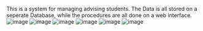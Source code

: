 This is a system for managing advising students.
The Data is all stored on a seperate Database, while the procedures are all done on a web interface.
![image](https://github.com/AlySerry0/Advising_Student_System/assets/116365314/56ed1732-ada1-4ed3-a97b-57374024ac50)
![image](https://github.com/AlySerry0/Advising_Student_System/assets/116365314/1329d436-ad7e-4449-84a6-d33f5d6148f3)
![image](https://github.com/AlySerry0/Advising_Student_System/assets/116365314/72ba5383-df99-439a-b606-295cb88a1685)
![image](https://github.com/AlySerry0/Advising_Student_System/assets/116365314/e7c1d9bd-0fc6-4450-bf47-0b8dff9f6add)
![image](https://github.com/AlySerry0/Advising_Student_System/assets/116365314/9144b5ec-b024-423c-a0ee-d22b12ba339f)
![image](https://github.com/AlySerry0/Advising_Student_System/assets/116365314/2883bac1-d2c6-41cc-a831-427b622cca0a)
